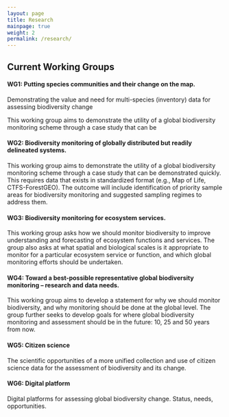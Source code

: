 ```yaml
---
layout: page
title: Research
mainpage: true
weight: 2
permalink: /research/
---
```


## Current Working Groups ##

#### WG1: Putting species communities and their change on the map. 
Demonstrating the value and need for multi-species (inventory) data for assessing biodiversity change

This working group aims to demonstrate the utility of a global biodiversity monitoring scheme through a case study that can be 

#### WG2: Biodiversity monitoring of globally distributed but readily delineated systems.

This working group aims to demonstrate the utility of a global biodiversity monitoring scheme through a case study that can be demonstrated quickly. This requires data that exists in standardized format (e.g., Map of Life, CTFS-ForestGEO). The outcome will include identification of priority sample areas for biodiversity monitoring and suggested sampling regimes to address them.

#### WG3: Biodiversity monitoring for ecosystem services.

This working group asks how we should monitor biodiversity to improve understanding and forecasting of ecosystem functions and services. The group also asks at what spatial and biological scales is it appropriate to monitor for a particular ecosystem service or function, and which global monitoring efforts should be undertaken.

#### WG4: Toward a best-possible representative global biodiversity monitoring – research and data needs.

This working group aims to develop a statement for why we should monitor biodiversity, and why monitoring should be done at the global level. The group further seeks to develop goals for where global biodiversity monitoring and assessment should be in the future: 10, 25 and 50 years from now.

#### WG5: Citizen science

The scientific opportunities of a more unified collection and use of citizen science data for the assessment of biodiversity and its change.

#### WG6: Digital platform

Digital platforms for assessing global biodiversity change. Status, needs, opportunities.
